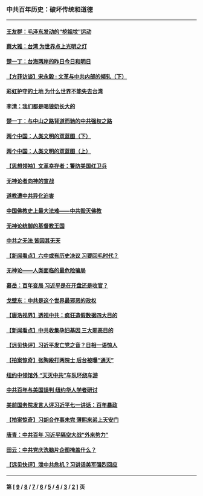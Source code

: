 ### 中共百年历史：破坏传统和道德
---
#### [王友群：毛泽东发动的“挖祖坟”运动](../../pages/nf1176114/n13723639.md?08030430) 
#### [蔡大雅：台湾 为世界点上光明之灯](../../pages/nf1176114/n13531530.md?08030430) 
#### [楚一丁：台海两岸的昨日今日和明日](../../pages/nf1176114/n13531468.md?08030430) 
#### [【方菲访谈】宋永毅 : 文革与中共内部的倾轧（下）](../../pages/nf1176114/n13486836.md?08030430) 
#### [彩虹护守的土地 为什么世界不能失去台湾](../../pages/nf1176114/n13476849.md?08030430) 
#### [李清：我们都是喝狼奶长大的](../../pages/nf1176114/n13471478.md?08030430) 
#### [楚一丁：与中山之路背道而驰的中共强权之路](../../pages/nf1176114/n13437270.md?08030430) 
#### [两个中国：人类文明的双蓝图（下）](../../pages/nf1176114/n13423132.md?08030430) 
#### [两个中国：人类文明的双蓝图（上）](../../pages/nf1176114/n13422687.md?08030430) 
#### [【思想领袖】文革幸存者：警防美国红卫兵](../../pages/nf1176114/n13339289.md?08030430) 
#### [无神论者向神的宣战](../../pages/nf1176114/n13281535.md?08030430) 
#### [道教遭中共异化迫害](../../pages/nf1176114/n13281463.md?08030430) 
#### [中国佛教史上最大法难——中共毁灭佛教](../../pages/nf1176114/n13281397.md?08030430) 
#### [无神论统御的基督教王国](../../pages/nf1176114/n13281280.md?08030430) 
#### [中共之无法 皆因其无天](../../pages/nf1176114/n13281088.md?08030430) 
#### [【新闻看点】六中或有历史决议 习要回毛时代？](../../pages/nf1176114/n13222895.md?08030430) 
#### [无神论——人类面临的最危险骗局](../../pages/nf1176114/n13196137.md?08030430) 
#### [慕岳：百年变局 习近平是在开盘还是收官？](../../pages/nf1176114/n13206516.md?08030430) 
#### [戈壁东：中共是这个世界最邪恶的政权](../../pages/nf1176114/n13085641.md?08030430) 
#### [【唐浩视界】透视中共：疯狂造假数据四大目的](../../pages/nf1176114/n13080590.md?08030430) 
#### [【新闻看点】中共收集孕妇基因 三大邪恶目的](../../pages/nf1176114/n13077182.md?08030430) 
#### [【远见快评】习近平发亡党之音？日相一语惊人](../../pages/nf1176114/n13074809.md?08030430) 
#### [【拍案惊奇】张陶殴打两院士 后台被曝“通天”](../../pages/nf1176114/n13070496.md?08030430) 
#### [纽约中领馆外 “天灭中共”车队环绕车游](../../pages/nf1176114/n13070693.md?08030430) 
#### [中共百年与美国误判 纽约华人学者研讨](../../pages/nf1176114/n13067969.md?08030430) 
#### [美前国务院发言人评习近平七一讲话：百年暴政](../../pages/nf1176114/n13066986.md?08030430) 
#### [【拍案惊奇】习胡合作事未完 薄熙来弟上天安门](../../pages/nf1176114/n13065867.md?08030430) 
#### [唐青：中共百年 习近平隔空大战“外来势力”](../../pages/nf1176114/n13065976.md?08030430) 
#### [田云：中共党庆洗脑片企图掩盖什么？](../../pages/nf1176114/n13064395.md?08030430) 
#### [【远见快评】泄中共危机？习讲话美军强烈回应](../../pages/nf1176114/n13064269.md?08030430) 

---
#### 第 [ [9](./9.md?08030430) / [8](./8.md?08030430) / [7](./7.md?08030430) / [6](./6.md?08030430) / [5](./5.md?08030430) / [4](./4.md?08030430) / [3](./3.md?08030430) / [2](./2.md?08030430) ] 页
